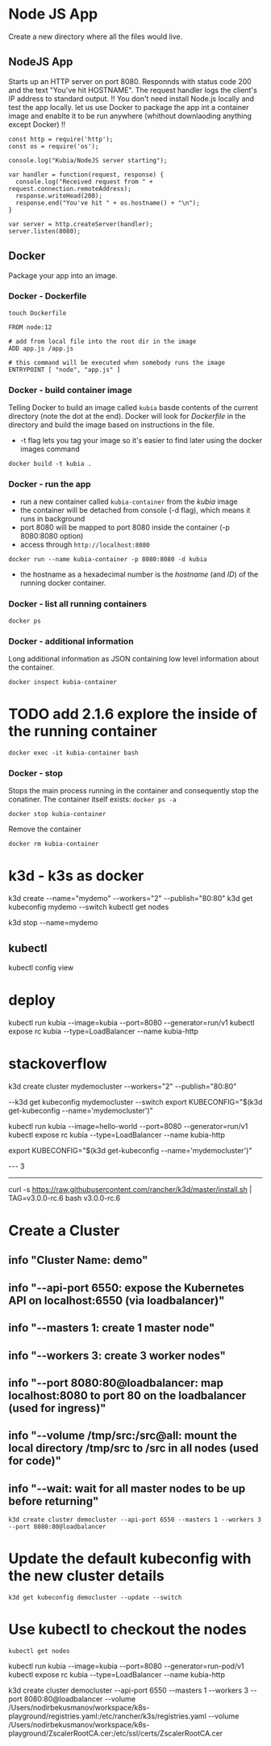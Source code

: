 # Node JS App
Create a new directory where all the files would live. 
## NodeJS App
Starts up an HTTP server on port 8080.
Responnds with status code 200 and the text "You've hit HOSTNAME".
The request handler logs the client's IP address to standard output.
!! You don't need install Node.js locally and test the app locally.
let us use Docker to package the app int a container image and enablte it to be run anywhere (whithout downlaoding anything except Docker)  !!
```
const http = require('http');
const os = require('os');

console.log("Kubia/NodeJS server starting");

var handler = function(request, response) {
  console.log("Received request from " + request.connection.remoteAddress);
  response.writeHead(200);
  response.end("You've hit " + os.hostname() + "\n");
}

var server = http.createServer(handler);
server.listen(8080);
```
## Docker
Package your app into an image.
### Docker - Dockerfile
``` touch Dockerfile ```

```
FROM node:12

# add from local file into the root dir in the image
ADD app.js /app.js

# this command will be executed when somebody runs the image 
ENTRYPOINT [ "node", "app.js" ]
```

### Docker - build container image
Telling Docker to build  an image called `kubia` basde contents of the current directory (note the dot at the end).
Docker will look for _Dockerfile_ in the directory and build the image based on instructions in the file.
* -t flag lets you tag your image so it's easier to find later using the docker images command

```
docker build -t kubia .
```
### Docker - run the app
* run a new container called `kubia-container` from the  _kubia_ image
* the container will be detached from console (-d flag), which means it runs in background
* port 8080 will be mapped to port 8080 inside the container (-p 8080:8080 option)
* access through `http://localhost:8080`
```
docker run --name kubia-container -p 8080:8080 -d kubia
```
* the hostname as a hexadecimal number is the *hostname* (and *ID*) of the running docker container.

### Docker - list all running containers
```
docker ps
```
### Docker - additional information
Long additional information as JSON containing low level information about the container.
```
docker inspect kubia-container
```

# TODO add 2.1.6 explore the inside of the running container
```
docker exec -it kubia-container bash
```
### Docker - stop
Stops the main process running in the container and consequently stop the conatiner.
The container itself exists: `docker ps -a`
```
docker stop kubia-container
```
Remove the container
```
docker rm kubia-container
```

# k3d - k3s as docker

k3d create --name="mydemo" --workers="2" --publish="80:80"
k3d get kubeconfig mydemo --switch
kubectl get nodes

k3d stop --name=mydemo


## kubectl
kubectl config view

# deploy
kubectl run kubia --image=kubia --port=8080 --generator=run/v1
kubectl expose rc kubia --type=LoadBalancer --name kubia-http


# stackoverflow

k3d create cluster mydemocluster --workers="2" --publish="80:80"

--k3d get kubeconfig mydemocluster --switch
export KUBECONFIG="$(k3d get-kubeconfig --name='mydemocluster')"

kubectl run kubia --image=hello-world --port=8080 --generator=run/v1
kubectl expose rc kubia --type=LoadBalancer --name kubia-http

export KUBECONFIG="$(k3d get-kubeconfig --name='mydemocluster')"

--- 3


---
curl -s https://raw.githubusercontent.com/rancher/k3d/master/install.sh | TAG=v3.0.0-rc.6 bash
v3.0.0-rc.6


# Create a Cluster
## info "Cluster Name: demo"
## info "--api-port 6550: expose the Kubernetes API on localhost:6550 (via loadbalancer)"
## info "--masters 1: create 1 master node"
## info "--workers 3: create 3 worker nodes"
## info "--port 8080:80@loadbalancer: map localhost:8080 to port 80 on the loadbalancer (used for ingress)"
## info "--volume /tmp/src:/src@all: mount the local directory /tmp/src to /src in all nodes (used for code)"
## info "--wait: wait for all master nodes to be up before returning"

`k3d create cluster democluster --api-port 6550 --masters 1 --workers 3 --port 8080:80@loadbalancer`

# Update the default kubeconfig with the new cluster details
`k3d get kubeconfig democluster --update --switch`

# Use kubectl to checkout the nodes
`kubectl get nodes`


kubectl run kubia --image=kubia --port=8080 --generator=run-pod/v1
kubectl expose rc kubia --type=LoadBalancer --name kubia-http


k3d create cluster democluster --api-port 6550 --masters 1 --workers 3 --port 8080:80@loadbalancer --volume /Users/nodirbekusmanov/workspace/k8s-playground/registries.yaml:/etc/rancher/k3s/registries.yaml --volume /Users/nodirbekusmanov/workspace/k8s-playground/ZscalerRootCA.cer:/etc/ssl/certs/ZscalerRootCA.cer